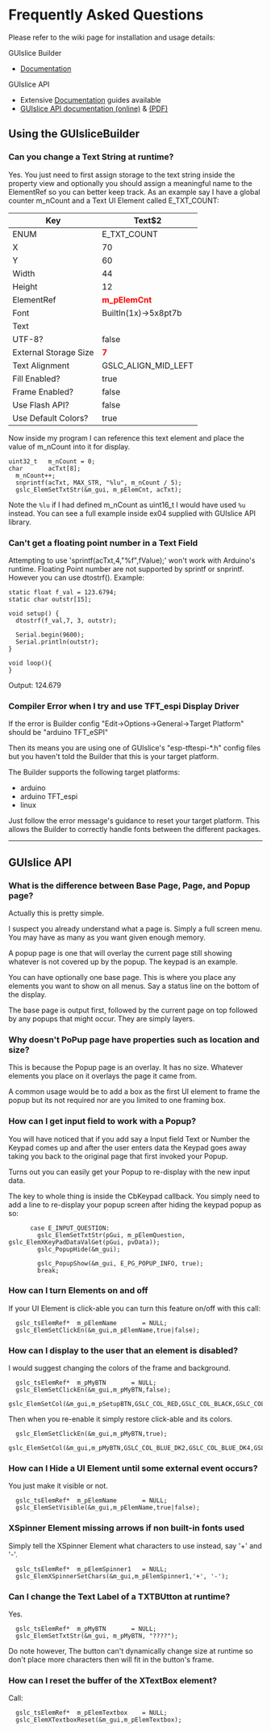 
# Frequently Asked Questions

Please refer to the wiki page for installation and usage details:

GUIslice Builder
- [Documentation](https://github.com/ImpulseAdventure/GUIslice/wiki/GUIslice-Builder)

GUIslice API
- Extensive [Documentation](https://github.com/ImpulseAdventure/GUIslice/wiki) guides available
- [GUIslice API documentation (online)](https://impulseadventure.github.io/GUIslice/modules.html) & [(PDF)](https://github.com/ImpulseAdventure/GUIslice/raw/master/docs/GUIslice_ref.pdf)

## Using the GUIsliceBuilder

### Can you change a Text String at runtime?

Yes. You just need to first assign storage to the text string inside the property view and optionally you should assign a meaningful name to the ElementRef so you can better keep track.
As an example say I have a global counter m_nCount and a Text UI Element called E_TXT_COUNT:

| Key                   | Text$2               |
|-----------------------|----------------------|
| ENUM                  | E_TXT_COUNT     |
| X                     | 70                   |
| Y                     | 60                   |
| Width                 | 44                   |
| Height                | 12                   |
| ElementRef            | <span style="color: red;">**m_pElemCnt**</span>           |
| Font                  | BuiltIn(1x)->5x8pt7b |
| Text                  |                      |
| UTF-8?                | false                |
| External Storage Size | <span style="color: red;">**7**</span>                    |
| Text Alignment        | GSLC_ALIGN_MID_LEFT  |
| Fill Enabled?         | true                 |
| Frame Enabled?        | false                |
| Use Flash API?        | false                |
| Use Default Colors?   | true                 |

Now inside my program I can reference this text element and place the value of m_nCount into it for display.

```
uint32_t   m_nCount = 0;
char       acTxt[8];
  m_nCount++;
  snprintf(acTxt, MAX_STR, "%lu", m_nCount / 5);
  gslc_ElemSetTxtStr(&m_gui, m_pElemCnt, acTxt);
```

Note the `%lu` if I had defined m_nCount as uint16_t I would have used `%u` instead.
You can see a full example inside ex04 supplied with GUIslice API library.

### Can't get a floating point number in a Text Field

Attempting to use 'sprintf(acTxt,4,"%f",fValue);' won't work with Arduino's runtime.
Floating Point number are not supported by sprintf or snprintf. However you can use dtostrf().
Example:
```
static float f_val = 123.6794;
static char outstr[15];

void setup() {
  dtostrf(f_val,7, 3, outstr);

  Serial.begin(9600);
  Serial.println(outstr);
}

void loop(){
}
```
Output: 124.679


### Compiler Error when I try and use TFT_espi Display Driver
If the error is Builder config "Edit->Options->General->Target Platform" should be "arduino TFT_eSPI"

Then its means you are using one of GUIslice's "esp-tftespi-*.h" config files but you haven't told the Builder that this is your target platform.

The Builder supports the following target platforms:
-  arduino
-  arduino TFT_espi 
-  linux

Just follow the error message's guidance to reset your target platform. This allows the Builder to correctly handle fonts between the different packages.


---------
<div style="page-break-after: always;"></div>


## GUIslice API

### What is the difference between Base Page, Page, and Popup page?

Actually this is pretty simple.

I suspect you already understand what a page is.  Simply a full screen menu.  You may have as many as you want given enough memory.

A popup page is one that will overlay the current page still showing whatever is not covered up by the popup. The keypad is an example.

You can have optionally one base page.  This is where you place any elements you want to show on all menus. Say a status line on the bottom of the display.

The base page is output first, followed by the current page on top followed by any popups that might occur.  They are simply layers.

### Why doesn't PoPup page have properties such as location and size?
This is because the Popup page is an overlay.  It has no size. Whatever elements you place on it overlays the page it came from.

A common usage would be to add a box as the first UI element to frame the popup but its not required nor are you limited to one framing box.

### How can I get input field to work with a Popup?

You will have noticed that if you add say a Input field Text or Number the Keypad comes up and after the user enters data the Keypad goes away taking you back to the original page that first invoked your Popup.

Turns out you can easily get your Popup to re-display with the new input data.

The key to whole thing is inside the CbKeypad callback.  You simply need to add a line to re-display your popup screen after hiding the keypad popup as so:

```
      case E_INPUT_QUESTION: 
        gslc_ElemSetTxtStr(pGui, m_pElemQuestion, gslc_ElemXKeyPadDataValGet(pGui, pvData));
        gslc_PopupHide(&m_gui);

        gslc_PopupShow(&m_gui, E_PG_POPUP_INFO, true);
        break;
```

### How can I turn Elements on and off

If your UI Element is click-able you can turn this feature on/off with this call:

```
  gslc_tsElemRef*  m_pElemName       = NULL;
  gslc_ElemSetClickEn(&m_gui,m_pElemName,true|false);
```
        
### How can I display to the user that an element is disabled?

I would suggest changing the colors of the frame and background.

```
  gslc_tsElemRef*  m_pMyBTN       = NULL;
  gslc_ElemSetClickEn(&m_gui,m_pMyBTN,false);
  gslc_ElemSetCol(&m_gui,m_pSetupBTN,GSLC_COL_RED,GSLC_COL_BLACK,GSLC_COL_BLACK);
```

Then when you re-enable it simply restore click-able and its colors.

```
  gslc_ElemSetClickEn(&m_gui,m_pMyBTN,true);
  gslc_ElemSetCol(&m_gui,m_pMyBTN,GSLC_COL_BLUE_DK2,GSLC_COL_BLUE_DK4,GSLC_COL_BLUE_DK2);
```

### How can I Hide a UI Element until some external event occurs?

You just make it visible or not.

```
  gslc_tsElemRef*  m_pElemName       = NULL;
  gslc_ElemSetVisible(&m_gui,m_pElemName,true|false);
```

### XSpinner Element missing arrows if non built-in fonts used

Simply tell the XSpinner Element what characters to use instead, say '+' and '-'.

```
  gslc_tsElemRef*  m_pElemSpinner1   = NULL;
  gslc_ElemXSpinnerSetChars(&m_gui,m_pElemSpinner1,'+', '-');
```

### Can I change the Text Label of a TXTBUtton at runtime?

Yes.
 
```
  gslc_tsElemRef*  m_pMyBTN       = NULL;
  gslc_ElemSetTxtStr(&m_gui, m_pMyBTN, "????");
```

Do note however, The button can't dynamically change size at runtime so don't place more characters then will fit in the button's frame.

### How can I reset the buffer of the XTextBox element?

Call:

```
  gslc_tsElemRef*  m_pElemTextbox    = NULL;
  gslc_ElemXTextboxReset(&m_gui,m_pElemTextbox);
```

